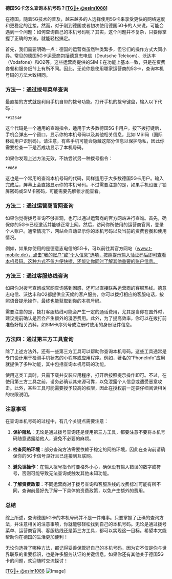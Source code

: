 **德国5G卡怎么查询本机号码？[[TG💪+ @esim1088](https://t.me/s/esim1088)]**

在德国，随着5G技术的普及，越来越多的人选择使用5G卡来享受更快的网络速度和更稳定的连接。然而，对于刚到德国或者初次使用德国5G卡的人来说，可能会遇到一个问题：如何查询自己的本机号码呢？其实，这个问题并不复杂，只要你掌握了正确的方法，就能轻松搞定。

首先，我们需要明确一点：德国的运营商虽然种类繁多，但它们的操作方式大同小异。常见的德国5G卡运营商包括德意志电信（Deutsche Telekom）、沃达丰（Vodafone）和O2等。这些运营商提供的SIM卡在功能上基本一致，只是在资费套餐和服务细节上有所不同。因此，无论你是使用哪家运营商的5G卡，查询本机号码的方法大致相同。

### 方法一：通过拨号菜单查询

最直接的方式就是利用手机自带的拨号功能。打开手机的拨号键盘，输入以下代码：

```
*#1234#
```

这个代码是一个通用的查询指令，适用于大多数德国5G卡用户。按下拨打键后，手机会弹出一个窗口，显示你的本机号码以及其他相关信息，比如IMSI码（国际移动用户识别码）。请注意，有些手机可能会隐藏这部分信息以保护隐私，因此你需要检查一下是否成功显示了本机号码。

如果你发现上述方法无效，不妨尝试另一种拨号指令：

```
*#06#
```

这也是一个常用的查询本机号码的代码，同样适用于大多数德国5G卡用户。输入完成后，屏幕上会直接显示你的本机号码。不过需要注意的是，如果手机设置了锁屏密码或SIM卡密码，可能需要先解锁才能查看。

### 方法二：通过运营商官网查询

如果你觉得拨号查询不够直观，也可以通过运营商的官方网站进行查询。首先，确保你的5G卡已经激活并能够正常上网。然后，访问你所使用的运营商官网，登录个人账户。通常情况下，网站会自动显示你的本机号码以及当前的资费套餐和使用情况。

例如，如果你使用的是德意志电信的5G卡，可以前往其官方网站（www.t-mobile.de），点击“我的账户”或“个人信息”选项，按照提示输入验证码后即可查看本机号码。这种方式不仅方便快捷，还能让你同时了解其他重要的账户信息。

### 方法三：通过客服热线咨询

如果你对拨号查询或官网查询感到困惑，还可以直接联系运营商的客服热线。德意志电信、沃达丰和O2都提供全天候的客户服务，你可以拨打相应的客服电话，按照语音提示操作，最终也能获取到你的本机号码。

需要注意的是，拨打客服热线可能会产生一定的通话费用，尤其是当你在国外时，建议提前确认是否会产生额外的漫游费用。此外，为了提高效率，你可以在拨打前准备好相关资料，如SIM卡序列号或注册时使用的身份证件信息。

### 方法四：通过第三方工具查询

除了上述方法外，还有一些第三方工具可以帮助你查询本机号码。这些工具通常是专门设计用于检测手机状态的小程序或应用程序。例如，著名的“PhoneInfo”应用就提供了多种功能，其中包括查询本机号码的功能。

使用这类工具时，只需下载并安装应用程序，打开后按照提示操作即可。不过，在使用第三方工具之前，请务必确认其来源可靠，以免泄露个人信息或遭受恶意攻击。此外，某些工具可能需要授予较高的权限，因此在授权前一定要仔细阅读相关的权限说明。

### 注意事项

在查询本机号码的过程中，有几个关键点需要注意：

1. **保护隐私**：无论是通过拨号查询还是使用第三方工具，都要注意不要将本机号码随意透露给他人，避免不必要的麻烦。
   
2. **检查网络环境**：部分查询方法需要依赖于稳定的网络环境，因此在查询前请确保你的5G卡信号良好且已连接到互联网。

3. **避免误操作**：在输入拨号指令时要格外小心，确保没有输入错误的数字或符号，否则可能导致无法查询或触发其他未知功能。

4. **了解资费政策**：不同运营商对于拨号查询和客服热线的收费标准可能有所不同，查询前最好先了解一下具体的资费政策，以免产生额外的费用。

### 总结

综上所述，查询德国5G卡的本机号码并不是一件难事。只要掌握了正确的查询方法，并注意相关的注意事项，你就能够轻松找到自己的本机号码。无论是通过拨号菜单、运营商官网、客服热线还是第三方工具，都可以实现这一目标。希望本文能帮助你在德国的生活更加便利！

无论你选择了哪种方法，都记得妥善保管好自己的本机号码，因为它不仅是你与世界联系的重要标识，也是许多服务认证的关键信息。如果你还有其他关于德国5G卡的问题，欢迎随时交流探讨！

[[TG💪+ @esim1088](https://t.me/s/esim1088) ![Image](https://i.postimg.cc/4NQfJmqS/Snipaste-2025-05-13-00-14-12.png)]